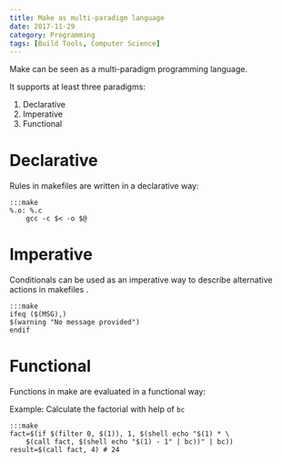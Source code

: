 ```yaml
---
title: Make as multi-paradigm language
date: 2017-11-29
category: Programming
tags: [Build Tools, Computer Science]
---
```

Make can be seen as a multi-paradigm programming language.

It supports at least three paradigms:

1. Declarative
2. Imperative
3. Functional

# Declarative

Rules in makefiles are written in a declarative way:

    :::make
    %.o: %.c
    	gcc -c $< -o $@


# Imperative

Conditionals can be used as an imperative way to describe alternative actions in makefiles .

    :::make
    ifeq ($(MSG),)
    $(warning "No message provided")
    endif


# Functional

Functions in make are evaluated in a functional way:

Example: Calculate the factorial with help of `bc`

    :::make
    fact=$(if $(filter 0, $(1)), 1, $(shell echo "$(1) * \
    	$(call fact, $(shell echo "$(1) - 1" | bc))" | bc))
    result=$(call fact, 4) # 24
